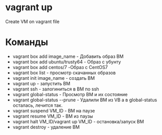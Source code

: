 # vagrant up
Create VM on vagrant file
# Команды
* vagrant box add image_name - Добавить образ ВМ
* vagrant box add ubuntu/trusty64 - Образ с убунту
* vagrant box add centos/7 -Образ с CentOS7
* vagrant box list - просмотр скачанных образов
* vagrant init image_name - создать ВМ
* vagrant up - запустить ВМ
* vagrant ssh - залогиниться в ВМ по ssh
* vagrant global-status - Просмотр ВМ и их состояние
* vagrant global-status --prune - Удалили ВМ из VB а в global-status осталась, лечится так.
* vagrant suspend VM_ID - ВМ на паузе
* vagrant resume VM_ID - ВМ из паузы
* vagrant halt VM_ID/vagrant up VM_ID - остановка/запуск ВМ
* vagrant destroy - удаление ВМ
